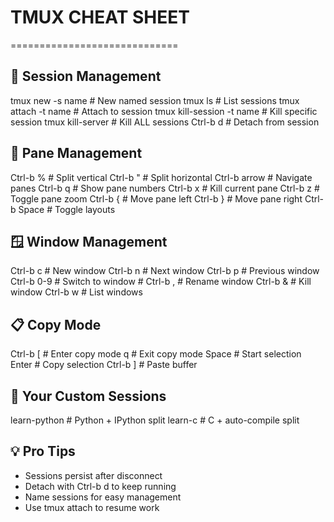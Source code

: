 # TMUX CHEAT SHEET
=============================

## 🚀 Session Management
tmux new -s name           # New named session
tmux ls                    # List sessions
tmux attach -t name        # Attach to session
tmux kill-session -t name  # Kill specific session
tmux kill-server           # Kill ALL sessions
Ctrl-b d                   # Detach from session

## 📐 Pane Management
Ctrl-b %                   # Split vertical
Ctrl-b "                   # Split horizontal
Ctrl-b arrow               # Navigate panes
Ctrl-b q                   # Show pane numbers
Ctrl-b x                   # Kill current pane
Ctrl-b z                   # Toggle pane zoom
Ctrl-b {                   # Move pane left
Ctrl-b }                   # Move pane right
Ctrl-b Space               # Toggle layouts

## 🪟 Window Management
Ctrl-b c                   # New window
Ctrl-b n                   # Next window
Ctrl-b p                   # Previous window
Ctrl-b 0-9                 # Switch to window #
Ctrl-b ,                   # Rename window
Ctrl-b &                   # Kill window
Ctrl-b w                   # List windows

## 📋 Copy Mode
Ctrl-b [                   # Enter copy mode
q                          # Exit copy mode
Space                      # Start selection
Enter                      # Copy selection
Ctrl-b ]                   # Paste buffer

## 🎯 Your Custom Sessions
learn-python               # Python + IPython split
learn-c                    # C + auto-compile split

## 💡 Pro Tips
- Sessions persist after disconnect
- Detach with Ctrl-b d to keep running
- Name sessions for easy management
- Use tmux attach to resume work